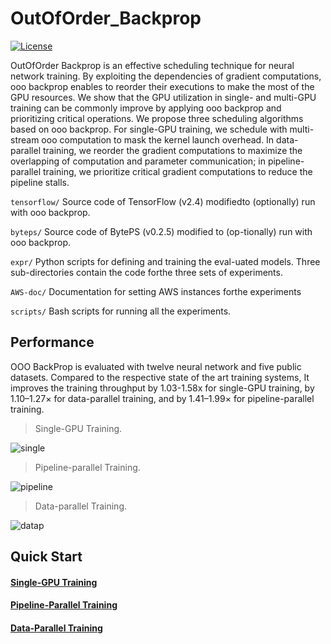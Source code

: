 # OutOfOrder_Backprop

[![License](https://img.shields.io/badge/License-Apache%202.0-blue.svg)](https://opensource.org/licenses/Apache-2.0)

OutOfOrder Backprop is an effective scheduling technique for neural network training. By exploiting the dependencies of gradient computations, ooo backprop enables to reorder their executions to make the most of the GPU resources. We show that the GPU utilization in single- and multi-GPU training can be commonly improve by applying ooo backprop and prioritizing critical operations. 
We propose three scheduling algorithms based on ooo backprop. For single-GPU training, we schedule with multi-stream ooo computation to mask the kernel launch overhead. In data-parallel training, we reorder the gradient computations to maximize the overlapping of computation and parameter communication; in pipeline-parallel training, we prioritize critical gradient computations to reduce the pipeline stalls.

```tensorflow/``` Source code of TensorFlow (v2.4) modifiedto (optionally) run with ooo backprop.

```byteps/``` Source code of BytePS (v0.2.5) modified to (op-tionally) run with ooo backprop.

```expr/``` Python scripts for defining and training the eval-uated models. Three sub-directories contain the code forthe three sets of experiments.

```AWS-doc/``` Documentation for setting AWS instances forthe experiments

```scripts/``` Bash scripts for running all the experiments.


## Performance
OOO BackProp is evaluated with twelve neural network and five public datasets. Compared to the respective state of the art training systems, It improves the training throughput by 1.03-1.58x for single-GPU training, by 1.10–1.27× for data-parallel training, and by 1.41–1.99× for pipeline-parallel training.


>Single-GPU Training.

![single](https://user-images.githubusercontent.com/78071764/151532657-bb4a35c3-83bc-49a4-8792-2a4b3277dc7d.png)


>Pipeline-parallel Training.

![pipeline](https://user-images.githubusercontent.com/78071764/151532720-0c64410a-317d-4c6b-a4b4-8b96c622aae1.png)

>Data-parallel Training.

![datap](https://user-images.githubusercontent.com/78071764/151532987-d56e3311-407d-406e-b389-ab811267eda9.png)


## Quick Start

#### [Single-GPU Training](expr/single_gpu/README.md)

#### [Pipeline-Parallel Training](expr/pipeline_parallel/README.md)

#### [Data-Parallel Training](expr/data-parallel/README.md)

